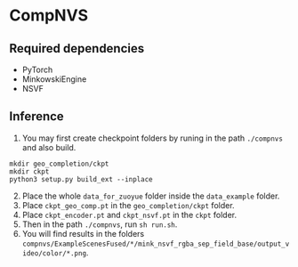 # CompNVS

## Required dependencies
* PyTorch
* MinkowskiEngine
* NSVF

## Inference
1. You may first create checkpoint folders by runing in the path `./compnvs` and also build.
```
mkdir geo_completion/ckpt
mkdir ckpt
python3 setup.py build_ext --inplace
```
2. Place the whole `data_for_zuoyue` folder inside the `data_example` folder.
3. Place `ckpt_geo_comp.pt` in the `geo_completion/ckpt` folder.
4. Place `ckpt_encoder.pt` and `ckpt_nsvf.pt` in the `ckpt` folder.
5. Then in the path `./compnvs`, run `sh run.sh`.
6. You will find results in the folders `compnvs/ExampleScenesFused/*/mink_nsvf_rgba_sep_field_base/output_video/color/*.png`.
